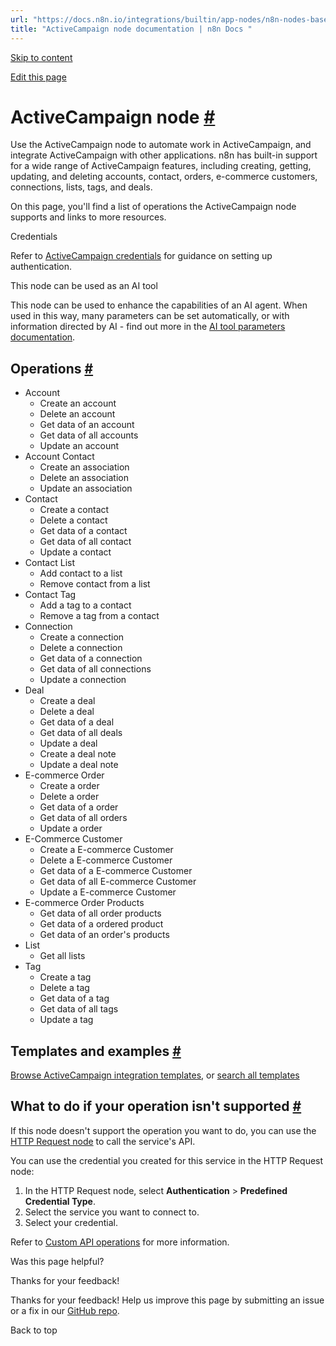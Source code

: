 ```yaml
---
url: "https://docs.n8n.io/integrations/builtin/app-nodes/n8n-nodes-base.activecampaign/"
title: "ActiveCampaign node documentation | n8n Docs "
---
```


[Skip to content](https://docs.n8n.io/integrations/builtin/app-nodes/n8n-nodes-base.activecampaign/#activecampaign-node)

[Edit this page](https://github.com/n8n-io/n8n-docs/edit/main/docs/integrations/builtin/app-nodes/n8n-nodes-base.activecampaign.md "Edit this page")

# ActiveCampaign node [\#](https://docs.n8n.io/integrations/builtin/app-nodes/n8n-nodes-base.activecampaign/\#activecampaign-node "Permanent link")

Use the ActiveCampaign node to automate work in ActiveCampaign, and integrate ActiveCampaign with other applications. n8n has built-in support for a wide range of ActiveCampaign features, including creating, getting, updating, and deleting accounts, contact, orders, e-commerce customers, connections, lists, tags, and deals.

On this page, you'll find a list of operations the ActiveCampaign node supports and links to more resources.

Credentials

Refer to [ActiveCampaign credentials](https://docs.n8n.io/integrations/builtin/credentials/activecampaign/) for guidance on setting up authentication.

This node can be used as an AI tool

This node can be used to enhance the capabilities of an AI agent. When used in this way, many parameters can be set automatically, or with information directed by AI - find out more in the [AI tool parameters documentation](https://docs.n8n.io/advanced-ai/examples/using-the-fromai-function/).

## Operations [\#](https://docs.n8n.io/integrations/builtin/app-nodes/n8n-nodes-base.activecampaign/\#operations "Permanent link")

- Account
  - Create an account
  - Delete an account
  - Get data of an account
  - Get data of all accounts
  - Update an account
- Account Contact
  - Create an association
  - Delete an association
  - Update an association
- Contact
  - Create a contact
  - Delete a contact
  - Get data of a contact
  - Get data of all contact
  - Update a contact
- Contact List
  - Add contact to a list
  - Remove contact from a list
- Contact Tag
  - Add a tag to a contact
  - Remove a tag from a contact
- Connection
  - Create a connection
  - Delete a connection
  - Get data of a connection
  - Get data of all connections
  - Update a connection
- Deal
  - Create a deal
  - Delete a deal
  - Get data of a deal
  - Get data of all deals
  - Update a deal
  - Create a deal note
  - Update a deal note
- E-commerce Order
  - Create a order
  - Delete a order
  - Get data of a order
  - Get data of all orders
  - Update a order
- E-Commerce Customer
  - Create a E-commerce Customer
  - Delete a E-commerce Customer
  - Get data of a E-commerce Customer
  - Get data of all E-commerce Customer
  - Update a E-commerce Customer
- E-commerce Order Products
  - Get data of all order products
  - Get data of a ordered product
  - Get data of an order's products
- List
  - Get all lists
- Tag
  - Create a tag
  - Delete a tag
  - Get data of a tag
  - Get data of all tags
  - Update a tag

## Templates and examples [\#](https://docs.n8n.io/integrations/builtin/app-nodes/n8n-nodes-base.activecampaign/\#templates-and-examples "Permanent link")

[Browse ActiveCampaign integration templates](https://n8n.io/integrations/activecampaign/), or [search all templates](https://n8n.io/workflows/)

## What to do if your operation isn't supported [\#](https://docs.n8n.io/integrations/builtin/app-nodes/n8n-nodes-base.activecampaign/\#what-to-do-if-your-operation-isnt-supported "Permanent link")

If this node doesn't support the operation you want to do, you can use the [HTTP Request node](https://docs.n8n.io/integrations/builtin/core-nodes/n8n-nodes-base.httprequest/) to call the service's API.

You can use the credential you created for this service in the HTTP Request node:

1. In the HTTP Request node, select **Authentication** \> **Predefined Credential Type**.
2. Select the service you want to connect to.
3. Select your credential.

Refer to [Custom API operations](https://docs.n8n.io/integrations/custom-operations/) for more information.

Was this page helpful?






Thanks for your feedback!






Thanks for your feedback! Help us improve this page by submitting an issue or a fix in our [GitHub repo](https://github.com/n8n-io/n8n-docs).


Back to top